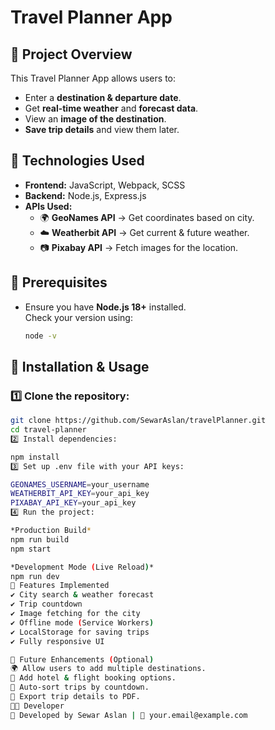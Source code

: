 # Travel Planner App

## 📌 Project Overview
This Travel Planner App allows users to:
- Enter a **destination & departure date**.
- Get **real-time weather** and **forecast data**.
- View an **image of the destination**.
- **Save trip details** and view them later.

## 🚀 Technologies Used
- **Frontend:** JavaScript, Webpack, SCSS
- **Backend:** Node.js, Express.js
- **APIs Used:** 
  - 🌍 **GeoNames API** → Get coordinates based on city.
  - ☁️ **Weatherbit API** → Get current & future weather.
  - 📷 **Pixabay API** → Fetch images for the location.

## 🔧 Prerequisites
- Ensure you have **Node.js 18+** installed.  
  Check your version using:
  ```bash
  node -v


## 📜 Installation & Usage
### 1️⃣ Clone the repository:
```bash
git clone https://github.com/SewarAslan/travelPlanner.git
cd travel-planner
2️⃣ Install dependencies:

npm install
3️⃣ Set up .env file with your API keys:

GEONAMES_USERNAME=your_username
WEATHERBIT_API_KEY=your_api_key
PIXABAY_API_KEY=your_api_key
4️⃣ Run the project:

*Production Build*
npm run build
npm start

*Development Mode (Live Reload)*
npm run dev
🎯 Features Implemented
✔️ City search & weather forecast
✔️ Trip countdown
✔️ Image fetching for the city
✔️ Offline mode (Service Workers)
✔️ LocalStorage for saving trips
✔️ Fully responsive UI

📌 Future Enhancements (Optional)
🌍 Allow users to add multiple destinations.
🏨 Add hotel & flight booking options.
📅 Auto-sort trips by countdown.
📜 Export trip details to PDF.
👨‍💻 Developer
👋 Developed by Sewar Aslan | 📧 your.email@example.com